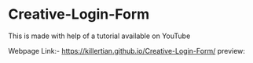 # Creative-Login-Form

This is made with help of a tutorial available on YouTube 

Webpage Link:- https://killertian.github.io/Creative-Login-Form/
preview:
